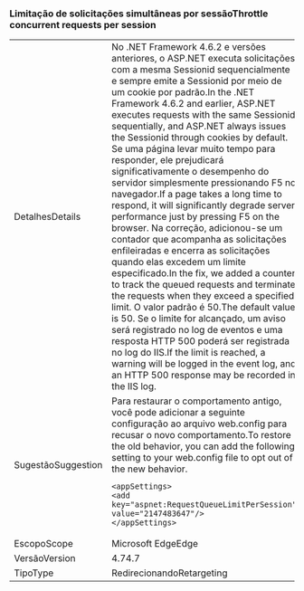 ### <a name="throttle-concurrent-requests-per-session"></a><span data-ttu-id="d7e2e-101">Limitação de solicitações simultâneas por sessão</span><span class="sxs-lookup"><span data-stu-id="d7e2e-101">Throttle concurrent requests per session</span></span>

|   |   |
|---|---|
|<span data-ttu-id="d7e2e-102">Detalhes</span><span class="sxs-lookup"><span data-stu-id="d7e2e-102">Details</span></span>|<span data-ttu-id="d7e2e-103">No .NET Framework 4.6.2 e versões anteriores, o ASP.NET executa solicitações com a mesma Sessionid sequencialmente e sempre emite a Sessionid por meio de um cookie por padrão.</span><span class="sxs-lookup"><span data-stu-id="d7e2e-103">In the .NET Framework 4.6.2 and earlier, ASP.NET executes requests with the same Sessionid sequentially, and ASP.NET always issues the Sessionid through cookies by default.</span></span> <span data-ttu-id="d7e2e-104">Se uma página levar muito tempo para responder, ele prejudicará significativamente o desempenho do servidor simplesmente pressionando F5 no navegador.</span><span class="sxs-lookup"><span data-stu-id="d7e2e-104">If a page takes a long time to respond, it will significantly degrade server performance just by pressing F5 on the browser.</span></span> <span data-ttu-id="d7e2e-105">Na correção, adicionou-se um contador que acompanha as solicitações enfileiradas e encerra as solicitações quando elas excedem um limite especificado.</span><span class="sxs-lookup"><span data-stu-id="d7e2e-105">In the fix, we added a counter to track the queued requests and terminate the requests when they exceed a specified limit.</span></span> <span data-ttu-id="d7e2e-106">O valor padrão é 50.</span><span class="sxs-lookup"><span data-stu-id="d7e2e-106">The default value is 50.</span></span> <span data-ttu-id="d7e2e-107">Se o limite for alcançado, um aviso será registrado no log de eventos e uma resposta HTTP 500 poderá ser registrada no log do IIS.</span><span class="sxs-lookup"><span data-stu-id="d7e2e-107">If the limit is reached, a warning will be logged in the event log, and an HTTP 500 response may be recorded in the IIS log.</span></span>|
|<span data-ttu-id="d7e2e-108">Sugestão</span><span class="sxs-lookup"><span data-stu-id="d7e2e-108">Suggestion</span></span>|<span data-ttu-id="d7e2e-109">Para restaurar o comportamento antigo, você pode adicionar a seguinte configuração ao arquivo web.config para recusar o novo comportamento.</span><span class="sxs-lookup"><span data-stu-id="d7e2e-109">To restore the old behavior, you can add the following setting to your web.config file to opt out of the new behavior.</span></span><pre><code class="lang-xml">&lt;appSettings&gt;&#13;&#10;&lt;add key=&quot;aspnet:RequestQueueLimitPerSession&quot; value=&quot;2147483647&quot;/&gt;&#13;&#10;&lt;/appSettings&gt;&#13;&#10;</code></pre>|
|<span data-ttu-id="d7e2e-110">Escopo</span><span class="sxs-lookup"><span data-stu-id="d7e2e-110">Scope</span></span>|<span data-ttu-id="d7e2e-111">Microsoft Edge</span><span class="sxs-lookup"><span data-stu-id="d7e2e-111">Edge</span></span>|
|<span data-ttu-id="d7e2e-112">Versão</span><span class="sxs-lookup"><span data-stu-id="d7e2e-112">Version</span></span>|<span data-ttu-id="d7e2e-113">4.7</span><span class="sxs-lookup"><span data-stu-id="d7e2e-113">4.7</span></span>|
|<span data-ttu-id="d7e2e-114">Tipo</span><span class="sxs-lookup"><span data-stu-id="d7e2e-114">Type</span></span>|<span data-ttu-id="d7e2e-115">Redirecionando</span><span class="sxs-lookup"><span data-stu-id="d7e2e-115">Retargeting</span></span>|

